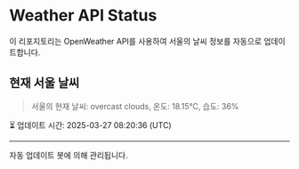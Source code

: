 
# Weather API Status

이 리포지토리는 OpenWeather API를 사용하여 서울의 날씨 정보를 자동으로 업데이트합니다.

## 현재 서울 날씨
> 서울의 현재 날씨: overcast clouds, 온도: 18.15°C, 습도: 36%

⏳ 업데이트 시간: 2025-03-27 08:20:36 (UTC)

---
자동 업데이트 봇에 의해 관리됩니다.
